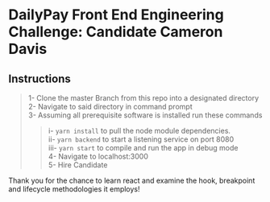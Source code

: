 # DailyPay Front End Engineering Challenge: Candidate Cameron Davis

## Instructions

>1- Clone the master Branch from this repo into a designated directory  
>2- Navigate to said directory in command prompt  
>3- Assuming all prerequisite software is installed run these commands   
>>i- `yarn install` to pull the node module dependencies.  
>>ii- `yarn backend` to start a listening service on port 8080  
>>iii- `yarn start` to compile and run the app in debug mode  
4- Navigate to localhost:3000   
5- Hire Candidate  

Thank you for the chance to learn react and examine the hook, breakpoint and lifecycle methodologies it employs!  



